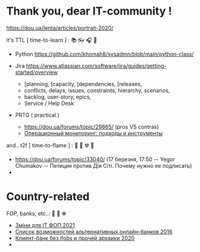 # Thank you, dear IT-community !

https://dou.ua/lenta/articles/portrait-2020/

it's TTL [ time-to-learn ] :  📚 👓 🎧 🎤 
- Python  https://github.com/khomah8/sysadmn/blob/main/python-class/

- Jira  https://www.atlassian.com/software/jira/guides/getting-started/overview 
  - [planning, [capacity, [dependencies, [releases, 
  - conflicts, delays, issues, constraints, hierarchy, scenarios, 
  - backlog, user-story, epics, 
  - Service / Help Desk 
- PRTG  ( practical )
  - https://dou.ua/forums/topic/29865/ (pros VS contras)
  - [Операционный мониторинг: подходы и инструменты](https://dou.ua/forums/topic/32560/)

and.. t2f [ time-to-flame ] :  🤔 🦩 ☢️ 🔋 
- https://dou.ua/forums/topic/33040/ (17 березня, 17:50 -- Yegor Chumakov -- Петиция против Дія Сіті. Почему нужно ее подписать)
- 

# Country-related

FOP, banks, etc..:  🏦 🎠 ☸️  
- [Зміни для ІТ ФОП 2021](https://dou.ua/forums/topic/32458/?)
- [Список возможностей альтернативных онлайн-банков 2016](https://dou.ua/forums/topic/19404/)
- [Клиент-банк без ifobs и прочей архаики 2020](https://dou.ua/forums/topic/30947/)
- 
